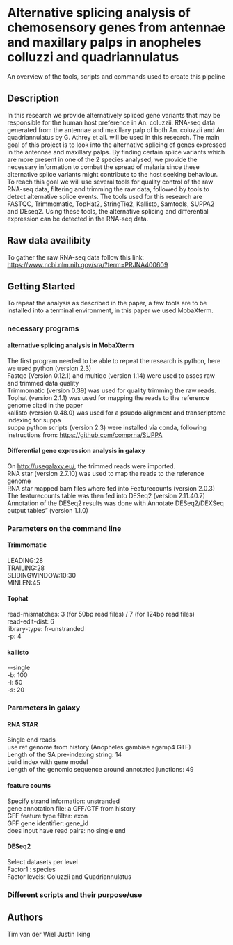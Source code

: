 # Alternative splicing analysis of chemosensory genes from antennae and maxillary palps in anopheles colluzzi and quadriannulatus 

An overview of the tools, scripts and commands used to create this pipeline

## Description

In this research we provide alternatively spliced gene variants that may be responsible for the human host preference in An. coluzzii. RNA-seq data generated from the antennae and maxillary palp of both An. coluzzii and An. quadriannulatus by G. Athrey et all. will be used in this research. The main goal of this project is to look into the alternative splicing of genes expressed in the antennae and maxillary palps. By finding certain splice variants which are more present in one of the 2 species analysed, we provide the necessary information to combat the spread of malaria since these alternative splice variants might contribute to the host seeking behaviour. To reach this goal we will use several tools for quality control of the raw RNA-seq data, filtering and trimming the raw data, followed by tools to detect alternative splice events. The tools used for this research are FASTQC, Trimmomatic, TopHat2, StringTie2, Kallisto, Samtools, SUPPA2 and DEseq2. Using these tools, the alternative splicing and differential expression can be detected in the RNA-seq data. 
## Raw data availibity
To gather the raw RNA-seq data follow this link: https://www.ncbi.nlm.nih.gov/sra/?term=PRJNA400609

## Getting Started
To repeat the analysis as described in the paper, a few tools are to be installed into a terminal environment, in this paper we used MobaXterm.
### necessary programs
#### alternative splicing analysis in MobaXterm
The first program needed to be able to repeat the research is python, here we used python (version 2.3)<br />
Fastqc (Version 0.12.1) and multiqc (version 1.14) were used to asses raw and trimmed data quality<br />
Trimmomatic (version 0.39) was used for quality trimming the raw reads.<br />
Tophat (version 2.1.1) was used for mapping the reads to the reference genome cited in the paper<br />
kallisto (version 0.48.0) was used for a psuedo alignment and transcriptome indexing for suppa<br />
suppa python scripts (version 2.3) were installed via conda, following instructions from: https://github.com/comprna/SUPPA

#### Differential gene expression analysis in galaxy
On http://usegalaxy.eu/, the trimmed reads were imported.<br />
RNA star (version 2.7.10) was used to map the reads to the reference genome <br />
RNA star mapped bam files where fed into Featurecounts (version 2.0.3) <br />
The featurecounts table was then fed into DESeq2 (version 2.11.40.7)<br />
Annotation of the DESeq2 results was done with Annotate DESeq2/DEXSeq output tables” (version 1.1.0) <br />

### Parameters on the command line
#### Trimmomatic
LEADING:28 <br />
TRAILING:28 <br />
SLIDINGWINDOW:10:30 <br />
MINLEN:45 <br />

#### Tophat
read-mismatches: 3 (for 50bp read files) / 7 (for 124bp read files)  <br /> 
read-edit-dist: 6 <br /> 
library-type: fr-unstranded <br /> 
-p: 4 <br />

#### kallisto
--single<br />
-b: 100<br />
-l: 50 <br />
-s: 20<br />

### Parameters in galaxy

#### RNA STAR
Single end reads <br />
use ref genome from history (Anopheles gambiae agamp4 GTF) <br />
Length of the SA pre-indexing string: 14 <br />
build index with gene model <br />
Length of the genomic sequence around annotated junctions: 49  <br />

#### feature counts
Specify strand information: unstranded<br />
gene annotation file: a GFF/GTF from history<br />
GFF feature type filter: exon<br />
GFF gene identifier: gene_id<br />
does input have read pairs: no single end<br />

#### DESeq2 
Select datasets per level<br />
Factor1 : species<br />
Factor levels: Coluzzii and Quadriannulatus<br />

### Different scripts and their purpose/use



## Authors

Tim van der Wiel
Justin Iking

